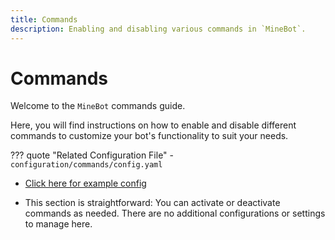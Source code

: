 ```yaml
---
title: Commands
description: Enabling and disabling various commands in `MineBot`.
---
```


# Commands

Welcome to the `MineBot` commands guide. 

Here, you will find instructions on how to enable and disable different commands to customize your bot's functionality to suit your needs.

??? quote "Related Configuration File"
    - `configuration/commands/config.yaml`

- [Click here for example config](../../examples/configuration/commands.md)

- This section is straightforward: You can activate or deactivate commands as needed. There are no additional configurations or settings to manage here.